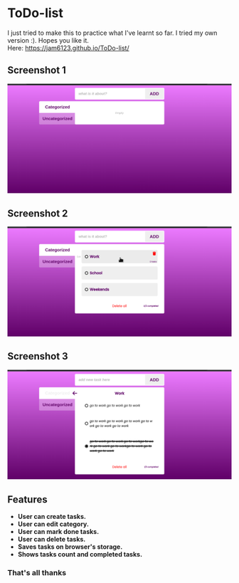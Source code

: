 # ToDo-list
I just tried to make this to practice what I've learnt so far. I tried my own version :). Hopes you like it. <br/>
Here: https://jam6123.github.io/ToDo-list/
## Screenshot 1
![to do list app](/screenshots/Screenshot1.png)

## Screenshot 2
![](/screenshots/Screenshot2.png)

## Screenshot 3
![](/screenshots/Screenshot3.png)

## Features
 - **User can create tasks.**
 - **User can edit category.** 
 - **User can mark done tasks.**
 - **User can delete tasks.** <br/>
 - **Saves tasks on browser's storage.** 
 - **Shows tasks count and completed tasks.**
### That's all thanks
